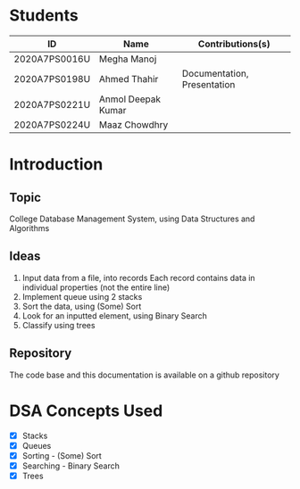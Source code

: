 # Students

| ID            | Name               | Contributions(s)            |
| ------------- | ------------------ | --------------------------- |
| 2020A7PS0016U | Megha Manoj        |                             |
| 2020A7PS0198U | Ahmed Thahir       | Documentation, Presentation |
| 2020A7PS0221U | Anmol Deepak Kumar |                             |
| 2020A7PS0224U | Maaz Chowdhry      |                             |

# Introduction

## Topic

College Database Management System, using Data Structures and Algorithms

## Ideas

1. Input data from a file, into records
   Each record contains data in individual properties (not the entire line)
2. Implement queue using 2 stacks
3. Sort the data, using (Some) Sort
4. Look for an inputted element, using Binary Search
5. Classify using trees

## Repository

The code base and this documentation is available on a github repository


# DSA Concepts Used

- [x] Stacks
- [x] Queues
- [x] Sorting - (Some) Sort
- [x] Searching - Binary Search
- [x] Trees
